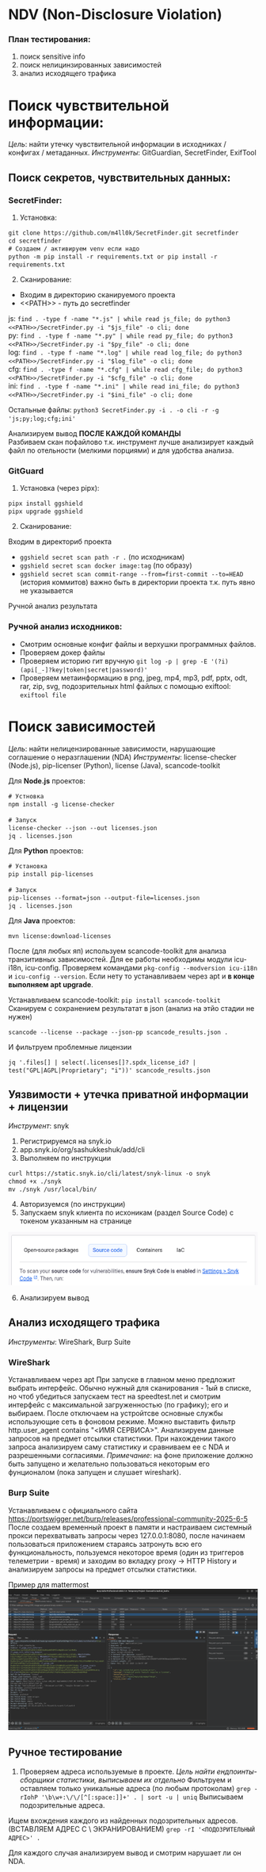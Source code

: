 # NDV (Non-Disclosure Violation)

### План тестирования:
1) поиск sensitive info
2) поиск нелицинзированных зависимостей
3) анализ исходящего трафика


# Поиск чувствительной информации:

*Цель*: найти утечку чувствительной информации в исходниках / конфигах / метаданных.
*Инструменты*: GitGuardian, SecretFinder, ExifTool

## Поиск секретов, чувствительных данных:

### SecretFinder:
1) Установка:
```
git clone https://github.com/m4ll0k/SecretFinder.git secretfinder
cd secretfinder
# Создаем / активируем venv если надо
python -m pip install -r requirements.txt or pip install -r requirements.txt
```
2) Сканирование:

- Входим в директорию сканируемого проекта
- \<\<PATH\>\> - путь до secretfinder

js: `find . -type f -name "*.js" | while read js_file; do python3 <<PATH>>/SecretFinder.py -i "$js_file" -o cli; done` <br>
py: `find . -type f -name "*.py" | while read py_file; do python3 <<PATH>>/SecretFinder.py -i "$py_file" -o cli; done` <br>
log: `find . -type f -name "*.log" | while read log_file; do python3 <<PATH>>/SecretFinder.py -i "$log_file" -o cli; done`<br>
cfg: `find . -type f -name "*.cfg" | while read cfg_file; do python3 <<PATH>>/SecretFinder.py -i "$cfg_file" -o cli; done` <br>
ini: `find . -type f -name "*.ini" | while read ini_file; do python3 <<PATH>>/SecretFinder.py -i "$ini_file" -o cli; done` <br>

Остальные файлы: `python3 SecretFinder.py -i . -o cli -r -g 'js;py;log;cfg;ini'`<br>

Анализируем вывод **ПОСЛЕ КАЖДОЙ КОМАНДЫ**<br>
Разбиваем скан пофайлово т.к. инструмент лучше анализирует каждый файл по отельности (мелкими порциями) и для удобства анализа.


### GitGuard
1) Установка (через pipx):
```
pipx install ggshield
pipx upgrade ggshield
```

2) Сканирование:

Входим в директориб проекта
- `ggshield secret scan path -r .` (по исходникам)
- `ggshield secret scan docker image:tag` (по образу)
- `ggshield secret scan commit-range --from=first-commit --to=HEAD` (история коммитов) важно быть в директории проекта т.к. путь явно не указывается

Ручной анализ результата


### Ручной анализ исходников:

- Смотрим основные конфиг файлы и верхушки программных файлов.
- Проверяем докер файлы
- Проверяем историю гит вручную `git log -p | grep -E '(?i)(api[_-]?key|token|secret|password)'`
- Проверяем метаинформацию в png, jpeg, mp4, mp3, pdf, pptx, odt, rar, zip, svg, подозрительных html файлых с помощью exiftool: `exiftool file`


# Поиск зависимостей

*Цель*: найти нелицензированные зависимости, нарушающие соглашение о неразглашении (NDA)
*Инструменты*: license-checker (Node.js), pip-licenser (Python), license (Java), scancode-toolkit

Для **Node.js** проектов:
```
# Устновка
npm install -g license-checker

# Запуск
license-checker --json --out licenses.json
jq . licenses.json
```

Для **Python** проектов:
```
# Установка
pip install pip-licenses

# Запуск
pip-licenses --format=json --output-file=licenses.json
jq . licenses.json
```


Для **Java** проектов:
```
mvn license:download-licenses
```


После (для любых яп) используем scancode-toolkit для анализа транзитивных зависимостей.
Для ее работы необходимы модули icu-i18n, icu-config. Проверяем командами `pkg-config --modversion icu-i18n` и `icu-config --version`.
Если нету то устанавливаем через apt и **в конце выполняем apt upgrade**.

Устанавливаем scancode-toolkit: `pip install scancode-toolkit`
Сканируем с сохранением результатат в json (анализ на этйо стадии не нужен)

```
scancode --license --package --json-pp scancode_results.json .
```

И фильтруем проблемные лицензии
```
jq '.files[] | select(.licenses[]?.spdx_license_id? | test("GPL|AGPL|Proprietary"; "i"))' scancode_results.json
```


## Уязвимости + утечка приватной информации + лицензии

*Инструмент*: snyk

1) Регистрируемся на snyk.io
2) app.snyk.io/org/sashukkeshuk/add/cli
3) Выполняем по инструкции
```
curl https://static.snyk.io/cli/latest/snyk-linux -o snyk
chmod +x ./snyk
mv ./snyk /usr/local/bin/ 
```
4) Авторизуемся (по инструкции)
5) Запускаем snyk клиента по исхоникам (раздел Source Code) с токеном указанным на странице

![alt text](image.png)

6) Анализируем вывод




## Анализ исходящего трафика

*Инструменты*: WireShark, Burp Suite

### WireShark

Устанавливаем через apt
При запуске в главном меню предложит выбрать интерфейс. Обычно нужный для сканирования - 1ый в списке, но чтоб убедиться запускаем тест на speedtest.net и смотрим интерфейс с максимальной загруженностью (по графику); его и выбираем. После отключаем на устройтсве основные службы использующие сеть в фоновом режиме. Можно выставить фильтр http.user_agent contains "<ИМЯ СЕРВИСА>". Анализируем данные запросов на предмет отсылки статистики. При нахождении такого запроса анализируем саму статистику и сравниваем ее с NDA и разрешенными согласиями.
*Примечание*: на фоне приложение должно быть запущено и желательно пользоваться некоторым его фунционалом (пока запущен и слушает wireshark).

### Burp Suite

Устанавливаем с официального сайта https://portswigger.net/burp/releases/professional-community-2025-6-5
После создаем временный проект в памяти и настраиваем системный прокси перехватывать запросы через 127.0.0.1:8080, после начинаем пользоваться приложением стараясь затронуть всю его функциональность, пользуемся некоторое время (один из триггеров телеметрии - время) и заходим во вкладку proxy -> HTTP History и анализируем запросы на предмет отсылки статистики.

Пример для mattermost
![alt text](image-1.png)


## Ручное тестирование

1) Проверяем адреса используемые в проекте. _Цель найти ендпоинты-сборщики статистики, выписываем их отдельно_
Фильтруем и оставляем только уникальные адреса (по любым протоколам)
`grep -rIohP '\b\w+:\/\/[^[:space:]]+' . | sort -u | uniq`
Выписываем подозрительные адреса.

Ищем вхождения каждого из найденных подозрительных адресов. (ВСТАВЛЯЕМ АДРЕС С \ ЭКРАНИРОВАНИЕМ)
`grep -rI '<ПОДОЗРИТЕЛЬНЫЙ АДРЕС>' .`

Для каждого случая анализируем вывод и смотрим нарушает ли он NDA.